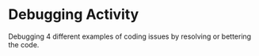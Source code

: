 # Debugging Activity
Debugging 4 different examples of coding issues by resolving or bettering the code.